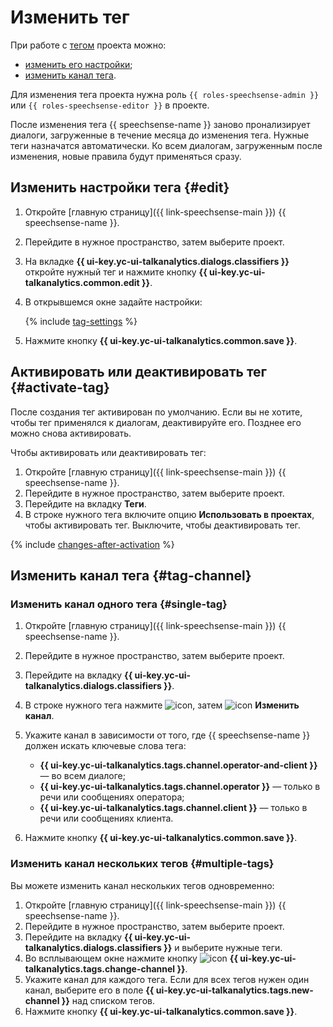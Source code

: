 # Изменить тег

При работе с [тегом](../../../concepts/tags.md) проекта можно:

* [изменить его настройки](#edit);
* [изменить канал тега](#tag-channel).

Для изменения тега проекта нужна роль `{{ roles-speechsense-admin }}` или `{{ roles-speechsense-editor }}` в проекте.

После изменения тега {{ speechsense-name }} заново пронализирует диалоги, загруженные в течение месяца до изменения тега. Нужные теги назначатся автоматически. Ко всем диалогам, загруженным после изменения, новые правила будут применяться сразу.

## Изменить настройки тега {#edit}

1. Откройте [главную страницу]({{ link-speechsense-main }}) {{ speechsense-name }}.
1. Перейдите в нужное пространство, затем выберите проект.
1. На вкладке **{{ ui-key.yc-ui-talkanalytics.dialogs.classifiers }}** откройте нужный тег и нажмите кнопку **{{ ui-key.yc-ui-talkanalytics.common.edit }}**.
1. В открывшемся окне задайте настройки:

   {% include [tag-settings](../../../../_includes/speechsense/tag/tag-settings.md) %}

1. Нажмите кнопку **{{ ui-key.yc-ui-talkanalytics.common.save }}**.

## Активировать или деактивировать тег {#activate-tag}

После создания тег активирован по умолчанию. Если вы не хотите, чтобы тег применялся к диалогам, деактивируйте его. Позднее его можно снова активировать.

Чтобы активировать или деактивировать тег:

1. Откройте [главную страницу]({{ link-speechsense-main }}) {{ speechsense-name }}.
1. Перейдите в нужное пространство, затем выберите проект.
1. Перейдите на вкладку **Теги**.
1. В строке нужного тега включите опцию **Использовать в проектах**, чтобы активировать тег. Выключите, чтобы деактивировать тег.

{% include [changes-after-activation](../../../../_includes/speechsense/tag/changes-after-activation.md) %}

## Изменить канал тега {#tag-channel}

### Изменить канал одного тега {#single-tag}

1. Откройте [главную страницу]({{ link-speechsense-main }}) {{ speechsense-name }}.
1. Перейдите в нужное пространство, затем выберите проект.
1. Перейдите на вкладку **{{ ui-key.yc-ui-talkanalytics.dialogs.classifiers }}**.
1. В строке нужного тега нажмите ![icon](../../../../_assets/console-icons/ellipsis.svg), затем ![icon](../../../../_assets/console-icons/arrow-right-arrow-left.svg) **Изменить канал**.
1. Укажите канал в зависимости от того, где {{ speechsense-name }} должен искать ключевые слова тега:

   * **{{ ui-key.yc-ui-talkanalytics.tags.channel.operator-and-client }}** — во всем диалоге;
   * **{{ ui-key.yc-ui-talkanalytics.tags.channel.operator }}** — только в речи или сообщениях оператора;
   * **{{ ui-key.yc-ui-talkanalytics.tags.channel.client }}** — только в речи или сообщениях клиента.

1. Нажмите кнопку **{{ ui-key.yc-ui-talkanalytics.common.save }}**.

### Изменить канал нескольких тегов {#multiple-tags}

Вы можете изменить канал нескольких тегов одновременно:

1. Откройте [главную страницу]({{ link-speechsense-main }}) {{ speechsense-name }}.
1. Перейдите в нужное пространство, затем выберите проект.
1. Перейдите на вкладку **{{ ui-key.yc-ui-talkanalytics.dialogs.classifiers }}** и выберите нужные теги.
1. Во всплывающем окне нажмите кнопку ![icon](../../../../_assets/console-icons/arrow-right-arrow-left.svg) **{{ ui-key.yc-ui-talkanalytics.tags.change-channel }}**.
1. Укажите канал для каждого тега. Если для всех тегов нужен один канал, выберите его в поле **{{ ui-key.yc-ui-talkanalytics.tags.new-channel }}** над списком тегов.
1. Нажмите кнопку **{{ ui-key.yc-ui-talkanalytics.common.save }}**.
